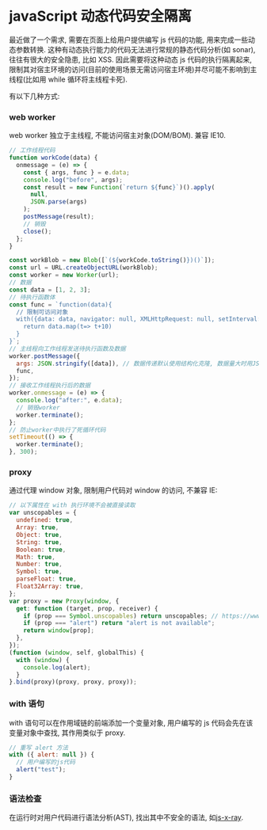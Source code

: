 # javaScript 动态代码安全隔离

最近做了一个需求, 需要在页面上给用户提供编写 js 代码的功能, 用来完成一些动态参数转换. 这种有动态执行能力的代码无法进行常规的静态代码分析(如 sonar), 往往有很大的安全隐患, 比如 XSS. 因此需要将这种动态 js 代码的执行隔离起来, 限制其对宿主环境的访问(目前的使用场景无需访问宿主环境)并尽可能不影响到主线程(比如用 while 循环将主线程卡死).

有以下几种方式:

### web worker

web worker 独立于主线程, 不能访问宿主对象(DOM/BOM). 兼容 IE10.

```javascript
// 工作线程代码
function workCode(data) {
  onmessage = (e) => {
    const { args, func } = e.data;
    console.log("before", args);
    const result = new Function(`return ${func}`)().apply(
      null,
      JSON.parse(args)
    );
    postMessage(result);
    // 销毁
    close();
  };
}

const workBlob = new Blob([`(${workCode.toString()})()`]);
const url = URL.createObjectURL(workBlob);
const worker = new Worker(url);
// 数据
const data = [1, 2, 3];
// 待执行函数体
const func = `function(data){
  // 限制可访问对象
  with({data: data, navigator: null, XMLHttpRequest: null, setInterval: null, setTimeout: null}) {
    return data.map(t=> t+10)
  }
}`;
// 主线程向工作线程发送待执行函数及数据
worker.postMessage({
  args: JSON.stringify([data]), // 数据传递默认使用结构化克隆, 数据量大时用JSON.stringify性能更好
  func,
});
// 接收工作线程执行后的数据
worker.onmessage = (e) => {
  console.log("after:", e.data);
  // 销毁worker
  worker.terminate();
};
// 防止worker中执行了死循环代码
setTimeout(() => {
  worker.terminate();
}, 300);
```

### proxy

通过代理 window 对象, 限制用户代码对 window 的访问, 不兼容 IE:

```javascript
// 以下属性在 with 执行环境不会被直接读取
var unscopables = {
  undefined: true,
  Array: true,
  Object: true,
  String: true,
  Boolean: true,
  Math: true,
  Number: true,
  Symbol: true,
  parseFloat: true,
  Float32Array: true,
};
var proxy = new Proxy(window, {
  get: function (target, prop, receiver) {
    if (prop === Symbol.unscopables) return unscopables; // https://www.zhihu.com/question/364970876
    if (prop === "alert") return "alert is not available";
    return window[prop];
  },
});
(function (window, self, globalThis) {
  with (window) {
    console.log(alert);
  }
}.bind(proxy)(proxy, proxy, proxy));
```

### with 语句

with 语句可以在作用域链的前端添加一个变量对象, 用户编写的 js 代码会先在该变量对象中查找, 其作用类似于 proxy.

```javascript
// 重写 alert 方法
with ({ alert: null }) {
  // 用户编写的js代码
  alert("test");
}
```

### 语法检查

在运行时对用户代码进行语法分析(AST), 找出其中不安全的语法, 如[js-x-ray](https://github.com/NodeSecure/js-x-ray).
